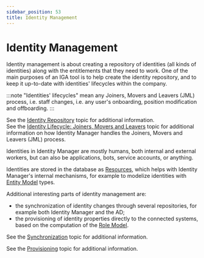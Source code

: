 ```yaml
---
sidebar_position: 53
title: Identity Management
---
```


# Identity Management

Identity management is about creating a repository of identities (all kinds of identities) along with the entitlements that they need to work. One of the main purposes of an IGA tool is to help create the identity repository, and to keep it up-to-date with identities' lifecycles within the company.

:::note
"Identities' lifecycles" mean any Joiners, Movers and Leavers (JML) process, i.e. staff changes, i.e. any user's onboarding, position modification and offboarding.
:::

See the [Identity Repository](identity-repository/index "Identity Repository") topic for additional information.  
See the [Identity Lifecycle: Joiners, Movers and Leavers](joiners-movers-leavers/index "Identity Lifecycle: Joiners, Movers and Leavers") topic for additional information on how Identity Manager handles the Joiners, Movers and Leavers (JML) process.

Identities in Identity Manager are mostly humans, both internal and external workers, but can also be applications, bots, service accounts, or anything.

Identities are stored in the database as [Resources](../resources/index "Resources"), which helps with Identity Manager's internal mechanisms, for example to modelize identities with [Entity Model](../entity-model/index "Entity Model") types.

Additional interesting parts of identity management are:

* the synchronization of identity changes through several repositories, for example both Identity Manager and the AD;
* the provisioning of identity properties directly to the connected systems, based on the computation of the [Role Model](../role-model/index).

See the [Synchronization](../synchronization/index "Synchronization") topic for additional information.

See the [Provisioning](../provisioning/index "Provisioning") topic for additional information.
